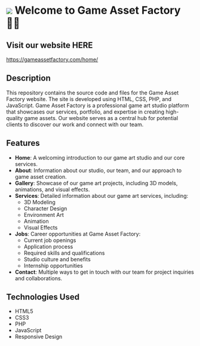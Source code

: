 ![](https://user-images.githubusercontent.com/18350557/176309783-0785949b-9127-417c-8b55-ab5a4333674e.gif) Welcome to Game Asset Factory 👨‍💻
=============================================================================================================================

## Visit our website HERE

https://gameassetfactory.com/home/

## Description

This repository contains the source code and files for the Game Asset Factory website. The site is developed using HTML, CSS, PHP, and JavaScript.
Game Asset Factory is a professional game art studio platform that showcases our services, portfolio, and expertise in creating high-quality game assets. Our website serves as a central hub for potential clients to discover our work and connect with our team.

## Features

- **Home**: A welcoming introduction to our game art studio and our core services.
- **About**: Information about our studio, our team, and our approach to game asset creation.
- **Gallery**: Showcase of our game art projects, including 3D models, animations, and visual effects.
- **Services**: Detailed information about our game art services, including:
  - 3D Modeling
  - Character Design
  - Environment Art
  - Animation
  - Visual Effects
- **Jobs**: Career opportunities at Game Asset Factory:
  - Current job openings
  - Application process
  - Required skills and qualifications
  - Studio culture and benefits
  - Internship opportunities
- **Contact**: Multiple ways to get in touch with our team for project inquiries and collaborations.

## Technologies Used

- HTML5
- CSS3
- PHP
- JavaScript
- Responsive Design
